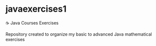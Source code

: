 # javaexercises1
☕ Java Courses Exercises

Repository created to organize my basic to advanced Java mathematical exercises


